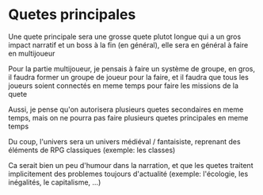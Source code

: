 # Quetes principales

Une quete principale sera une grosse quete plutot longue qui a un gros impact narratif et un boss à la fin (en général), elle sera en général à faire en multijoueur

Pour la partie multijoueur, je pensais à faire un système de groupe, en gros, il faudra former un groupe de joueur pour la faire, et il faudra que tous les joueurs soient connectés en meme temps pour faire les missions de la quete

Aussi, je pense qu'on autorisera plusieurs quetes secondaires en meme temps, mais on ne pourra pas faire plusieurs quetes principales en meme temps

Du coup, l'univers sera un univers médiéval / fantaisiste, reprenant des éléments de RPG classiques (exemple: les classes)

Ca serait bien un peu d'humour dans la narration, et que les quetes traitent implicitement des problemes toujours d'actualité (exemple: l'écologie, les inégalités, le capitalisme, ...)